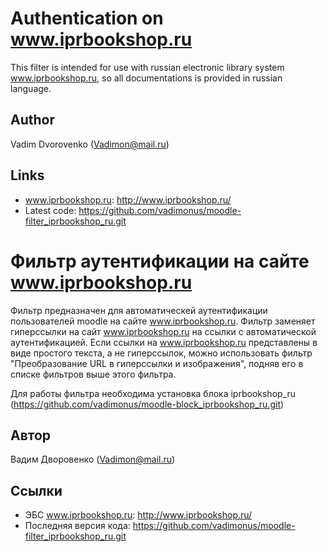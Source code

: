 Authentication on www.iprbookshop.ru
===============================

This filter is intended for use with russian electronic library system www.iprbookshop.ru, 
so all documentations is provided in russian language.

Author
------
Vadim Dvorovenko (Vadimon@mail.ru)

Links
-----

- www.iprbookshop.ru: http://www.iprbookshop.ru/
- Latest code: https://github.com/vadimonus/moodle-filter_iprbookshop_ru.git



Фильтр аутентификации на сайте www.iprbookshop.ru
========================================

Фильтр предназначен для автоматическей аутентификации пользователей moodle на сайте www.iprbookshop.ru.
Фильтр заменяет гиперссылки на сайт www.iprbookshop.ru на ссылки с автоматической аутентификацией.
Если ссылки на www.iprbookshop.ru представлены в виде простого текста, а не гиперссылок, можно использовать 
фильтр "Преобразование URL в гиперссылки и изображения", подняв его в списке фильтров выше этого фильтра.

Для работы фильтра необходима установка блока iprbookshop_ru (https://github.com/vadimonus/moodle-block_iprbookshop_ru.git)

Автор
------
Вадим Дворовенко (Vadimon@mail.ru)

Ссылки
------

- ЭБС www.iprbookshop.ru: http://www.iprbookshop.ru/
- Последняя версия кода: https://github.com/vadimonus/moodle-filter_iprbookshop_ru.git